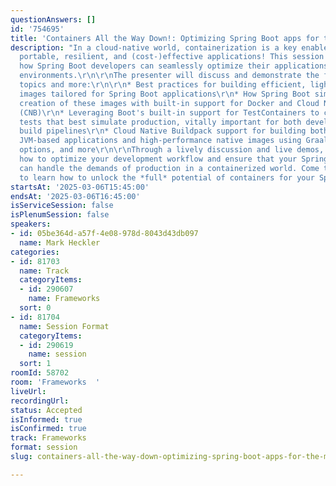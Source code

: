 ```yaml
---
questionAnswers: []
id: '754695'
title: 'Containers All the Way Down!: Optimizing Spring Boot apps for the Modern Cloud'
description: "In a cloud-native world, containerization is a key enabler for scalable,
  portable, resilient, and (cost-)effective applications! This session will explore
  how Spring Boot developers can seamlessly optimize their applications for containerized
  environments.\r\n\r\nThe presenter will discuss and demonstrate the following pivotal
  topics and more:\r\n\r\n* Best practices for building efficient, lightweight container
  images tailored for Spring Boot applications\r\n* How Spring Boot simplifies the
  creation of these images with built-in support for Docker and Cloud Native Buildpacks
  (CNB)\r\n* Leveraging Boot's built-in support for TestContainers to create integration
  tests that best simulate production, vitally important for both development and
  build pipelines\r\n* Cloud Native Buildpack support for building both traditional
  JVM-based applications and high-performance native images using GraalVM, customization
  options, and more\r\n\r\nThrough a lively discussion and live demos, you'll see
  how to optimize your development workflow and ensure that your Spring Boot applications
  can handle the demands of production in a containerized world. Come to this session
  to learn how to unlock the *full* potential of containers for your Spring Boot projects!"
startsAt: '2025-03-06T15:45:00'
endsAt: '2025-03-06T16:45:00'
isServiceSession: false
isPlenumSession: false
speakers:
- id: 05be364d-a57f-4e08-978d-8043d43db097
  name: Mark Heckler
categories:
- id: 81703
  name: Track
  categoryItems:
  - id: 290607
    name: Frameworks
  sort: 0
- id: 81704
  name: Session Format
  categoryItems:
  - id: 290619
    name: session
  sort: 1
roomId: 58702
room: 'Frameworks  '
liveUrl:
recordingUrl:
status: Accepted
isInformed: true
isConfirmed: true
track: Frameworks
format: session
slug: containers-all-the-way-down-optimizing-spring-boot-apps-for-the-modern-cloud

---
```

